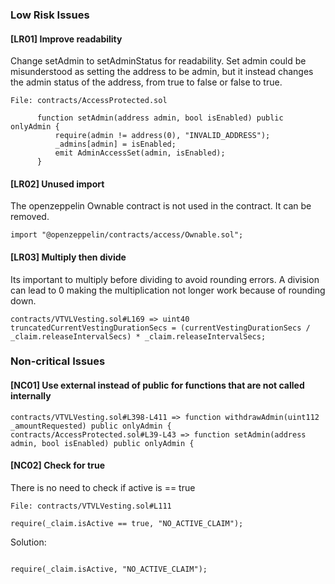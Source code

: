 ### Low Risk Issues

#### [LR01] Improve readability

Change setAdmin to setAdminStatus for readability. Set admin could be misunderstood as setting the address to be admin, but it instead changes the admin status of the address, from true to false or false to true.

```solidity
File: contracts/AccessProtected.sol

      function setAdmin(address admin, bool isEnabled) public onlyAdmin {
          require(admin != address(0), "INVALID_ADDRESS");
          _admins[admin] = isEnabled;
          emit AdminAccessSet(admin, isEnabled);
      }
```

#### [LR02] Unused import

The openzeppelin Ownable contract is not used in the contract. It can be removed.

```solidity
import "@openzeppelin/contracts/access/Ownable.sol";
```

#### [LR03] Multiply then divide

Its important to multiply before dividing to avoid rounding errors. A division can lead to 0 making the multiplication not longer work because of rounding down.

```solidity
contracts/VTVLVesting.sol#L169 => uint40 truncatedCurrentVestingDurationSecs = (currentVestingDurationSecs / _claim.releaseIntervalSecs) * _claim.releaseIntervalSecs;
```


### Non-critical Issues

#### [NC01] Use external instead of public for functions that are not called internally

```solidity
contracts/VTVLVesting.sol#L398-L411 => function withdrawAdmin(uint112 _amountRequested) public onlyAdmin {  
contracts/AccessProtected.sol#L39-L43 => function setAdmin(address admin, bool isEnabled) public onlyAdmin {
```

#### [NC02] Check for true

There is no need to check if active is == true

```solidity
File: contracts/VTVLVesting.sol#L111

require(_claim.isActive == true, "NO_ACTIVE_CLAIM");

```

Solution:

```solidity

require(_claim.isActive, "NO_ACTIVE_CLAIM");

```

